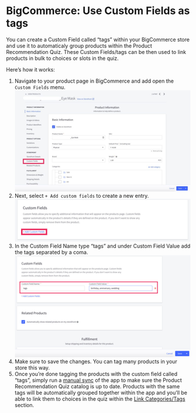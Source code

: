 # BigCommerce: Use Custom Fields as tags

You can create a Custom Field called “tags” within your BigCommerce store and use it to automaticaly group products within the Product Recommendation Quiz. These Custom Fields/tags can be then used to link products in bulk to choices or slots in the quiz.

Here’s how it works:

1. Navigate to your product page in BigCommerce and add open the `Custom Fields` menu.
    ![Use_Custom_Fields_as_tags_image1.jpg](/images/Use_Custom_Fields_as_tags_image1.jpg)
2. Next, select `+ Add custom fields` to create a new entry.
    ![Use_Custom_Fields_as_tags_image2.jpg](/images/Use_Custom_Fields_as_tags_image2.jpg)
3. In the Custom Field Name type “tags” and under Custom Field Value add the tags separated by a coma.
    ![Use_Custom_Fields_as_tags_image3.jpg](/images/Use_Custom_Fields_as_tags_image3.jpg)
4. Make sure to save the changes. You can tag many products in your store this way. 
5. Once you’re done tagging the products with the custom field called “tags”, simply run a [manual sync](/how-to-guides/sync-catalog/) of the app to make sure the Product Recommendation Quiz catalog is up to date. Products with the same tags will be automatically grouped together within the app and you’ll be able to link them to choices in the quiz within the [Link Categories/Tags](/reference/quiz-builder/link-collections/) section.